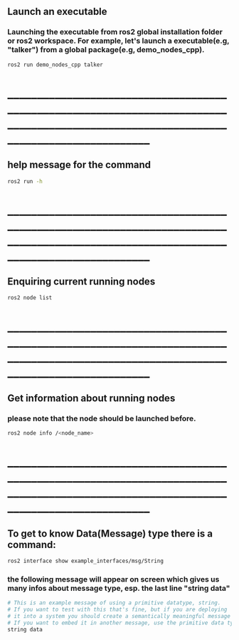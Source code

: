 ## Launch an executable
### Launching the executable from ros2 global installation folder or ros2 workspace. For example, let's launch a executable(e.g, "talker") from a global package(e.g, demo_nodes_cpp). 
```bash
ros2 run demo_nodes_cpp talker 
```
# _______________________________________________________________________________________________________________________________________
## help message for the command
```bash
ros2 run -h
```
# _______________________________________________________________________________________________________________________________________
## Enquiring current running nodes
```bash
ros2 node list
```
# _______________________________________________________________________________________________________________________________________
## Get information about running nodes
### please note that the node should be launched before. 
```bash
ros2 node info /<node_name>
```
# _______________________________________________________________________________________________________________________________________
## To get to know Data(Message) type there is a command:
```bash
ros2 interface show example_interfaces/msg/String
```
### the following message will appear on screen which gives us many infos about message type, esp. the last line "string data"
```bash
# This is an example message of using a primitive datatype, string.
# If you want to test with this that's fine, but if you are deploying
# it into a system you should create a semantically meaningful message type.
# If you want to embed it in another message, use the primitive data type instead.
string data
```
